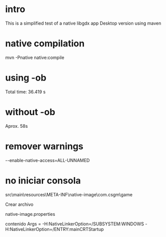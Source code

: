 # intro
This is a simplified test of a native libgdx app
Desktop version using maven

# native compilation
mvn -Pnative native:compile

# using -ob
Total time:  36.419 s

# without -ob
Aprox. 58s


# remover warnings
--enable-native-access=ALL-UNNAMED


# no iniciar consola

src\main\resources\META-INF\native-image\com.csgm\game

Crear archivo 

native-image.properties

contenido
Args = -H:NativeLinkerOption=/SUBSYSTEM:WINDOWS -H:NativeLinkerOption=/ENTRY:mainCRTStartup
